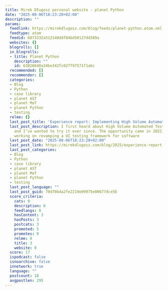 ```yaml
---
title: Mirek Długosz personal website - planet Python
date: "2025-08-06T18:23:20+02:00"
description: ""
params:
  feedlink: https://mirekdlugosz.com/blog/feeds/planet-python.atom.xml
  feedtype: atom
  feedid: 6873332a512140ddf84bd50127dd389a
  websites: {}
  blogrolls: []
  in_blogrolls:
  - title: Planet Python
    description: ""
    id: 63826648a34be342fc027f97571f1a6c
  recommended: []
  recommender: []
  categories:
  - Blog
  - Python
  - case library
  - planet AST
  - planet MoT
  - planet Python
  - testing
  relme: {}
  last_post_title: 'Experience report: Implementing High Volume Automated Testing system'
  last_post_description: I first heard about High Volume Automated Testing in 2017,
    and I’ve wanted to try it ever since. The opportunity came in 2022, when I was
    working on revamping a UI testing framework for software
  last_post_date: "2025-08-06T18:23:20+02:00"
  last_post_link: https://mirekdlugosz.com/blog/2025/experience-report-implementing-high-volume-automated-testing-system/
  last_post_categories:
  - Blog
  - Python
  - case library
  - planet AST
  - planet MoT
  - planet Python
  - testing
  last_post_language: ""
  last_post_guid: 70d70b4a2fe2219e09975e00677dce5b
  score_criteria:
    cats: 0
    description: 0
    feedlangs: 0
    hasContent: 3
    hasPosts: 3
    postcats: 3
    promoted: 5
    promotes: 0
    relme: 0
    title: 3
    website: 0
  score: 17
  ispodcast: false
  isnoarchive: false
  innetwork: true
  language: ""
  postcount: 18
  avgpostlen: 295
---
```

